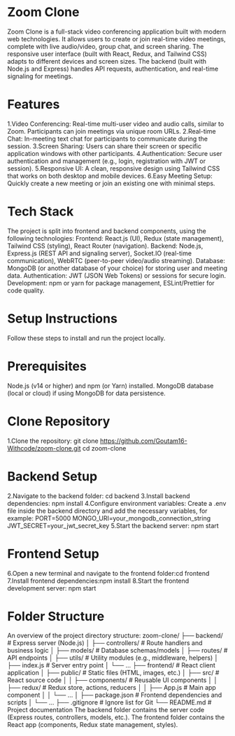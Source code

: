 # Zoom Clone
Zoom Clone is a full-stack video conferencing application built with modern web technologies. It allows users to create or join real-time video meetings, complete with live audio/video, group chat, and screen sharing. The responsive user interface (built with React, Redux, and Tailwind CSS) adapts to different devices and screen sizes. The backend (built with Node.js and Express) handles API requests, authentication, and real-time signaling for meetings.
# Features
1.Video Conferencing: Real-time multi-user video and audio calls, similar to Zoom. Participants can join meetings via unique room URLs.
2.Real-time Chat: In-meeting text chat for participants to communicate during the session.
3.Screen Sharing: Users can share their screen or specific application windows with other participants.
4.Authentication: Secure user authentication and management (e.g., login, registration with JWT or session).
5.Responsive UI: A clean, responsive design using Tailwind CSS that works on both desktop and mobile devices.
6.Easy Meeting Setup: Quickly create a new meeting or join an existing one with minimal steps.
# Tech Stack
The project is split into frontend and backend components, using the following technologies:
Frontend: React.js (UI), Redux (state management), Tailwind CSS (styling), React Router (navigation).
Backend: Node.js, Express.js (REST API and signaling server), Socket.IO (real-time communication), WebRTC (peer-to-peer video/audio streaming).
Database: MongoDB (or another database of your choice) for storing user and meeting data.
Authentication: JWT (JSON Web Tokens) or sessions for secure login.
Development: npm or yarn for package management, ESLint/Prettier for code quality.

# Setup Instructions
Follow these steps to install and run the project locally.

# Prerequisites
Node.js (v14 or higher) and npm (or Yarn) installed.
MongoDB database (local or cloud) if using MongoDB for data persistence.

# Clone Repository
1.Clone the repository: 
git clone https://github.com/Goutam16-Withcode/zoom-clone.git
cd zoom-clone
# Backend Setup
2.Navigate to the backend folder: cd backend
3.Install backend dependencies: npm install
4.Configure environment variables:
Create a .env file inside the backend directory and add the necessary variables, for example: PORT=5000
MONGO_URI=your_mongodb_connection_string
JWT_SECRET=your_jwt_secret_key
5.Start the backend server: npm start 

# Frontend Setup
6.Open a new terminal and navigate to the frontend folder:cd frontend
7.Install frontend dependencies:npm install
8.Start the frontend development server: npm start

# Folder Structure
An overview of the project directory structure:
zoom-clone/
├── backend/         # Express server (Node.js)
│   ├── controllers/ # Route handlers and business logic
│   ├── models/      # Database schemas/models
│   ├── routes/      # API endpoints
│   ├── utils/       # Utility modules (e.g., middleware, helpers)
│   ├── index.js     # Server entry point
│   └── ...
├── frontend/        # React client application
│   ├── public/      # Static files (HTML, images, etc.)
│   ├── src/         # React source code
│   │   ├── components/ # Reusable UI components
│   │   ├── redux/       # Redux store, actions, reducers
│   │   ├── App.js       # Main app component
│   │   └── ...
│   ├── package.json # Frontend dependencies and scripts
│   └── ...
├── .gitignore       # Ignore list for Git
└── README.md        # Project documentation
The backend folder contains the server code (Express routes, controllers, models, etc.).
The frontend folder contains the React app (components, Redux state management, styles).

